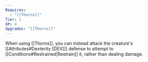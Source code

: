 ```yaml
---
Requires:
  - "[[Thorns]]"
Tier: 1
XP: 4
Upgrades: "[[Thorns]]"
---
```

When using [[Thorns]], you can instead attack the creature's [[Attributes#Dexterity [DEX]]] defense to attempt to [[Conditions#Restrained|Restrain]] it, rather than dealing damage.